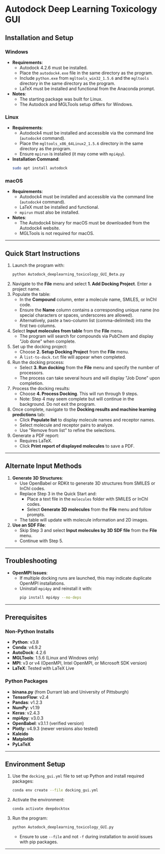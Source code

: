 # Autodock Deep Learning Toxicology GUI

## Installation and Setup

### Windows
- **Requirements**:
  - Autodock 4.2.6 must be installed.
  - Place the `autodock4.exe` file in the same directory as the program.
  - Include `python.exe` from `mgltools_win32_1.5.6` and the `mgltools` directory in the same directory as the program.
  - LaTeX must be installed and functional from the Anaconda prompt.
- **Notes**:
  - The starting package was built for Linux.
  - The Autodock and MGLTools setup differs for Windows.

### Linux
- **Requirements**:
  - Autodock4 must be installed and accessible via the command line (`autodock4` command).
  - Place the `mgltools_x86_64Linux2_1.5.6` directory in the same directory as the program.
  - Ensure `mpirun` is installed (it may come with `mpi4py`).
- **Installation Command**:
  ```bash
  sudo apt install autodock
  ```

### macOS
- **Requirements**:
  - Autodock4 must be installed and accessible via the command line (`autodock4` command).
  - LaTeX must be installed and functional.
  - `mpirun` must also be installed.
- **Notes**:
  - The Autodock4 binary for macOS must be downloaded from the Autodock4 website.
  - MGLTools is not required for macOS.

---

## Quick Start Instructions

1. Launch the program with:
   ```bash
   python Autodock_deeplearning_toxicology_GUI_Beta.py
   ```
2. Navigate to the **File** menu and select **1. Add Docking Project**. Enter a project name.
3. Populate the table:
   - In the **Compound** column, enter a molecule name, SMILES, or InChI code.
   - Ensure the **Name** column contains a corresponding unique name (no special characters or spaces, underscores are allowed).
   - Alternatively, paste a two-column list (comma-delimited) into the first two columns.
4. Select **Input molecules from table** from the **File** menu.
   - The program will search for compounds via PubChem and display "Job done" when complete.
5. Set up the docking project:
   - Choose **2. Setup Docking Project** from the **File** menu.
   - A `list-to-dock.txt` file will appear when completed.
6. Run the docking process:
   - Select **3. Run docking** from the **File** menu and specify the number of processors.
   - The process can take several hours and will display "Job Done" upon completion.
7. Process the docking results:
   - Choose **4. Process Docking**. This will run through 9 steps.
   - Note: Step 4 may seem complete but will continue in the background. Do not exit the program.
8. Once complete, navigate to the **Docking results and machine learning predictions** tab:
   - Click **Populate list** to display molecule names and receptor names.
   - Select molecule and receptor pairs to analyze.
   - Use "Remove from list" to refine the selections.
9. Generate a PDF report:
   - Requires LaTeX.
   - Click **Print report of displayed molecules** to save a PDF.

---

## Alternate Input Methods

1. **Generate 3D Structures**:
   - Use OpenBabel or RDKit to generate 3D structures from SMILES or InChI codes.
   - Replace Step 3 in the Quick Start and:
     - Place a text file in the `molecules` folder with SMILES or InChI codes.
     - Select **Generate 3D molecules** from the **File** menu and follow prompts.
   - The table will update with molecule information and 2D images.
2. **Use an SDF File**:
   - Skip Step 3 and select **Input molecules by 3D SDF file** from the **File** menu.
   - Continue with Step 5.

---

## Troubleshooting

- **OpenMPI Issues**:
  - If multiple docking runs are launched, this may indicate duplicate OpenMPI installations.
  - Uninstall `mpi4py` and reinstall it with:
    ```bash
    pip install mpi4py --no-deps
    ```

---

## Prerequisites

### Non-Python Installs
- **Python**: v3.8
- **Conda**: v4.9.2
- **AutoDock**: 4.2.6
- **MGLTools**: 1.5.6 (Linux and Windows only)
- **MPI**: v3 or v4 (OpenMPI, Intel OpenMPI, or Microsoft SDK version)
- **LaTeX**: Tested with LaTeX Live

### Python Packages
- **binana.py** (from Durrant lab and University of Pittsburgh)
- **TensorFlow**: v2.4
- **Pandas**: v1.2.3
- **NumPy**: v1.19
- **Keras**: v2.4.3
- **mpi4py**: v3.0.3
- **OpenBabel**: v3.1.1 (verified version)
- **Plotly**: v4.9.3 (newer versions also tested)
- **Kaleido**
- **Matplotlib**
- **PyLaTeX**

---

## Environment Setup

1. Use the `docking_gui.yml` file to set up Python and install required packages:
   ```bash
   conda env create --file docking_gui.yml
   ```
2. Activate the environment:
   ```bash
   conda activate deepdocktox
   ```
3. Run the program:
   ```bash
   python Autodock_deeplearning_toxicology_GUI.py
   ```
   - Ensure to use `--file` and not `-f` during installation to avoid issues with pip packages.

---
